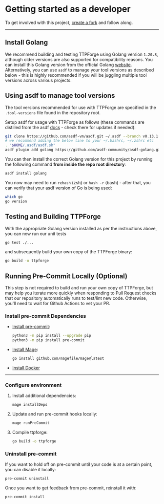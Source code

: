 # Getting started as a developer

To get involved with this project,
[create a fork](https://docs.github.com/en/get-started/quickstart/fork-a-repo)
and follow along.

---

## Install Golang

We recommend building and testing TTPForge using Golang version `1.20.8`,
although older versions are also supported for compatibility reasons.
You can install this Golang version from the official Golang [website](https://go.dev/doc/install).
Alternatively, you can use `asdf` to manage your tool versions as described below -
this is highly recommended if you will be juggling multiple tool versions across
various projects.

## Using asdf to manage tool versions

The tool versions recommended for use with TTPForge are specified
in the `.tool-versions` file found in the repository root.

Setup asdf for usage with TTPForge as follows (these commands are distilled from the asdf [docs](https://asdf-vm.com/) - check there for updates if needed):

```bash
git clone https://github.com/asdf-vm/asdf.git ~/.asdf --branch v0.13.1
# we recommend adding the below line to your ~/.bashrc, ~/.zshrc etc
. "$HOME/.asdf/asdf.sh"
asdf plugin add golang https://github.com/asdf-community/asdf-golang.git
```

You can then install the correct Golang version for this project by
running the following command **from inside the repo root directory**:

```bash
asdf install golang
```

You now may need to run `rehash` (zsh) or `hash -r` (bash) - after that, you
can verify that your asdf version of Go is being used:

```bash
which go
go version
```

## Testing and Building TTPForge

With the appropriate Golang version installed as per the instructions above, you
can now run our unit tests

```bash
go test ./...
```

and subsequently build your own copy of the TTPForge binary:

```bash
go build -o ttpforge
```

## Running Pre-Commit Locally (Optional)

This step is not required to build and run your own copy of TTPForge,
but may help you iterate more quickly when responding to Pull Request
checks that our repository automatically runs to test/lint new code.
Otherwise, you'll need to wait for Github Actions to vet your PR.

### Install pre-commit Dependencies

- [Install pre-commit](https://pre-commit.com/):

  ```bash
  python3 -m pip install --upgrade pip
  python3 -m pip install pre-commit
  ```

- [Install Mage](https://magefile.org/):

  ```bash
  go install github.com/magefile/mage@latest
  ```

- [Install Docker](https://docs.docker.com/get-docker/)

---

### Configure environment

1. Install additional dependencies:

   ```bash
   mage installDeps
   ```

1. Update and run pre-commit hooks locally:

   ```bash
   mage runPreCommit
   ```

1. Compile ttpforge:

   ```bash
   go build -o ttpforge
   ```

### Uninstall pre-commit

If you want to hold off on pre-commit until your code is at a certain point,
you can disable it locally:

```bash
pre-commit uninstall
```

Once you want to get feedback from pre-commit, reinstall it with:

```bash
pre-commit install
```
